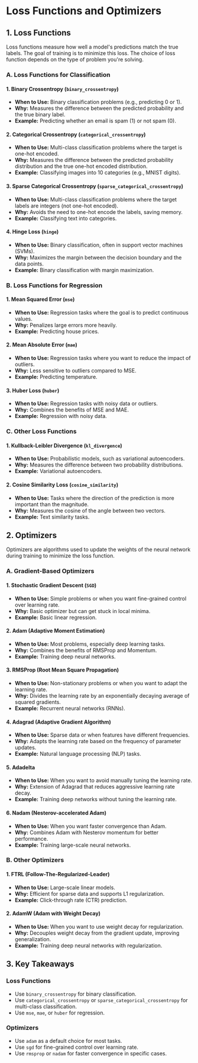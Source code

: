 # Loss Functions and Optimizers

## 1. Loss Functions
Loss functions measure how well a model's predictions match the true labels. The goal of training is to minimize this loss. The choice of loss function depends on the type of problem you're solving.

### A. Loss Functions for Classification
#### 1. Binary Crossentropy (`binary_crossentropy`)
- **When to Use:** Binary classification problems (e.g., predicting 0 or 1).
- **Why:** Measures the difference between the predicted probability and the true binary label.
- **Example:** Predicting whether an email is spam (1) or not spam (0).

#### 2. Categorical Crossentropy (`categorical_crossentropy`)
- **When to Use:** Multi-class classification problems where the target is one-hot encoded.
- **Why:** Measures the difference between the predicted probability distribution and the true one-hot encoded distribution.
- **Example:** Classifying images into 10 categories (e.g., MNIST digits).

#### 3. Sparse Categorical Crossentropy (`sparse_categorical_crossentropy`)
- **When to Use:** Multi-class classification problems where the target labels are integers (not one-hot encoded).
- **Why:** Avoids the need to one-hot encode the labels, saving memory.
- **Example:** Classifying text into categories.

#### 4. Hinge Loss (`hinge`)
- **When to Use:** Binary classification, often in support vector machines (SVMs).
- **Why:** Maximizes the margin between the decision boundary and the data points.
- **Example:** Binary classification with margin maximization.

### B. Loss Functions for Regression
#### 1. Mean Squared Error (`mse`)
- **When to Use:** Regression tasks where the goal is to predict continuous values.
- **Why:** Penalizes large errors more heavily.
- **Example:** Predicting house prices.

#### 2. Mean Absolute Error (`mae`)
- **When to Use:** Regression tasks where you want to reduce the impact of outliers.
- **Why:** Less sensitive to outliers compared to MSE.
- **Example:** Predicting temperature.

#### 3. Huber Loss (`huber`)
- **When to Use:** Regression tasks with noisy data or outliers.
- **Why:** Combines the benefits of MSE and MAE.
- **Example:** Regression with noisy data.

### C. Other Loss Functions
#### 1. Kullback-Leibler Divergence (`kl_divergence`)
- **When to Use:** Probabilistic models, such as variational autoencoders.
- **Why:** Measures the difference between two probability distributions.
- **Example:** Variational autoencoders.

#### 2. Cosine Similarity Loss (`cosine_similarity`)
- **When to Use:** Tasks where the direction of the prediction is more important than the magnitude.
- **Why:** Measures the cosine of the angle between two vectors.
- **Example:** Text similarity tasks.

## 2. Optimizers
Optimizers are algorithms used to update the weights of the neural network during training to minimize the loss function.

### A. Gradient-Based Optimizers
#### 1. Stochastic Gradient Descent (`SGD`)
- **When to Use:** Simple problems or when you want fine-grained control over learning rate.
- **Why:** Basic optimizer but can get stuck in local minima.
- **Example:** Basic linear regression.

#### 2. Adam (Adaptive Moment Estimation)
- **When to Use:** Most problems, especially deep learning tasks.
- **Why:** Combines the benefits of RMSProp and Momentum.
- **Example:** Training deep neural networks.

#### 3. RMSProp (Root Mean Square Propagation)
- **When to Use:** Non-stationary problems or when you want to adapt the learning rate.
- **Why:** Divides the learning rate by an exponentially decaying average of squared gradients.
- **Example:** Recurrent neural networks (RNNs).

#### 4. Adagrad (Adaptive Gradient Algorithm)
- **When to Use:** Sparse data or when features have different frequencies.
- **Why:** Adapts the learning rate based on the frequency of parameter updates.
- **Example:** Natural language processing (NLP) tasks.

#### 5. Adadelta
- **When to Use:** When you want to avoid manually tuning the learning rate.
- **Why:** Extension of Adagrad that reduces aggressive learning rate decay.
- **Example:** Training deep networks without tuning the learning rate.

#### 6. Nadam (Nesterov-accelerated Adam)
- **When to Use:** When you want faster convergence than Adam.
- **Why:** Combines Adam with Nesterov momentum for better performance.
- **Example:** Training large-scale neural networks.

### B. Other Optimizers
#### 1. FTRL (Follow-The-Regularized-Leader)
- **When to Use:** Large-scale linear models.
- **Why:** Efficient for sparse data and supports L1 regularization.
- **Example:** Click-through rate (CTR) prediction.

#### 2. AdamW (Adam with Weight Decay)
- **When to Use:** When you want to use weight decay for regularization.
- **Why:** Decouples weight decay from the gradient update, improving generalization.
- **Example:** Training deep neural networks with regularization.

## 3. Key Takeaways
### Loss Functions
- Use `binary_crossentropy` for binary classification.
- Use `categorical_crossentropy` or `sparse_categorical_crossentropy` for multi-class classification.
- Use `mse`, `mae`, or `huber` for regression.

### Optimizers
- Use `adam` as a default choice for most tasks.
- Use `sgd` for fine-grained control over learning rate.
- Use `rmsprop` or `nadam` for faster convergence in specific cases.

